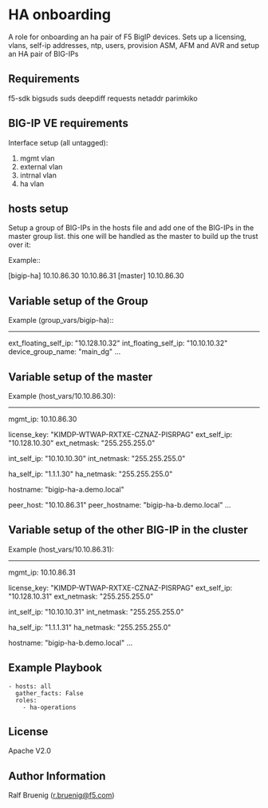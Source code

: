 HA onboarding
=============
A role for onboarding an ha pair of F5 BigIP devices. 
Sets up a licensing, vlans, self-ip addresses, ntp, users, provision ASM, AFM and AVR and setup an HA pair of BIG-IPs

Requirements
------------
f5-sdk
bigsuds
suds
deepdiff
requests
netaddr
parimkiko

BIG-IP VE requirements
----------------------
Interface setup (all untagged):
1. mgmt vlan
2. external vlan
3. intrnal vlan
4. ha vlan

hosts setup
-----------
Setup a group of BIG-IPs in the hosts file and add one of the BIG-IPs in the master group list. this one will be handled as the master to build up the trust over it:

Example::

  [bigip-ha]
  10.10.86.30
  10.10.86.31
  [master]
  10.10.86.30

Variable setup of the Group
---------------------------
Example (group_vars/bigip-ha)::

  ---
  ext_floating_self_ip: "10.128.10.32"
  int_floating_self_ip: "10.10.10.32"
  device_group_name: "main_dg"
  ...


Variable setup of the master
----------------------------
Example (host_vars/10.10.86.30):

  ---
  mgmt_ip: 10.10.86.30

  license_key: "KIMDP-WTWAP-RXTXE-CZNAZ-PISRPAG"
  ext_self_ip: "10.128.10.30"
  ext_netmask: "255.255.255.0"

  int_self_ip: "10.10.10.30"
  int_netmask: "255.255.255.0"

  ha_self_ip: "1.1.1.30"
  ha_netmask: "255.255.255.0"

  hostname: "bigip-ha-a.demo.local"

  peer_host: "10.10.86.31"
  peer_hostname: "bigip-ha-b.demo.local"
  ...

Variable setup of the other BIG-IP in the cluster
-------------------------------------------------
Example (host_vars/10.10.86.31):

  ---
  mgmt_ip: 10.10.86.31

  license_key: "KIMDP-WTWAP-RXTXE-CZNAZ-PISRPAG"
  ext_self_ip: "10.128.10.31"
  ext_netmask: "255.255.255.0"

  int_self_ip: "10.10.10.31"
  int_netmask: "255.255.255.0"

  ha_self_ip: "1.1.1.31"
  ha_netmask: "255.255.255.0"

  hostname: "bigip-ha-b.demo.local"
  ...


Example Playbook
----------------
    - hosts: all
      gather_facts: False
      roles:
        - ha-operations

License
-------
Apache V2.0

Author Information
------------------
Ralf Bruenig (r.bruenig@f5.com)
